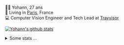 <p>
  👨🏻 <bold>Yohann</bold>, 27 ans<br/>
  💼 Living in <a href="https://www.google.com/maps?q=paris">Paris</a>, France<br/>
  💻 Computer Vision Engineer and Tech Lead at <a href="https://trayvisor.com/">Trayvisor</a><br/>
</p>

<a href="https://github.com/anuraghazra/github-readme-stats"><img align="center" src="https://github-readme-stats-go94hl40s-yohann84l.vercel.app//api?username=yohann84L&show_icons=true&include_all_commits=true" alt="Yohann's github stats" /> </a>


<details>
  <summary>Some stats ...</summary><br/>
  

<!--START_SECTION:waka-->
![Code Time](http://img.shields.io/badge/Code%20Time-603%20hrs%2045%20mins-blue)

![Profile Views](http://img.shields.io/badge/Profile%20Views-0-blue)

**🐱 My GitHub Data** 

> 📦 440.6 kB Used in GitHub's Storage 
 > 
> 🏆 318 Contributions in the Year 2023
 > 
> 🚫 Not Opted to Hire
 > 
> 📜 24 Public Repositories 
 > 
> 🔑 21 Private Repositories 
 > 
**I'm an Early 🐤** 

```text
🌞 Morning                9177 commits        ████████░░░░░░░░░░░░░░░░░   31.60 % 
🌆 Daytime                16329 commits       ██████████████░░░░░░░░░░░   56.23 % 
🌃 Evening                3385 commits        ███░░░░░░░░░░░░░░░░░░░░░░   11.66 % 
🌙 Night                  151 commits         ░░░░░░░░░░░░░░░░░░░░░░░░░   00.52 % 
```
📅 **I'm Most Productive on Wednesday** 

```text
Monday                   5194 commits        ████░░░░░░░░░░░░░░░░░░░░░   17.88 % 
Tuesday                  5289 commits        █████░░░░░░░░░░░░░░░░░░░░   18.21 % 
Wednesday                6616 commits        ██████░░░░░░░░░░░░░░░░░░░   22.78 % 
Thursday                 6498 commits        ██████░░░░░░░░░░░░░░░░░░░   22.37 % 
Friday                   5087 commits        ████░░░░░░░░░░░░░░░░░░░░░   17.52 % 
Saturday                 139 commits         ░░░░░░░░░░░░░░░░░░░░░░░░░   00.48 % 
Sunday                   219 commits         ░░░░░░░░░░░░░░░░░░░░░░░░░   00.75 % 
```


📊 **This Week I Spent My Time On** 

```text
🕑︎ Time Zone: Europe/Paris

💬 Programming Languages: 
Python                   1 hr 56 mins        ████████████░░░░░░░░░░░░░   49.94 % 
Jupyter                  1 hr 27 mins        █████████░░░░░░░░░░░░░░░░   37.46 % 
SQL                      16 mins             ██░░░░░░░░░░░░░░░░░░░░░░░   07.10 % 
Other                    6 mins              █░░░░░░░░░░░░░░░░░░░░░░░░   03.00 % 
Docker                   2 mins              ░░░░░░░░░░░░░░░░░░░░░░░░░   01.21 % 

🔥 Editors: 
PyCharm                  3 hrs 26 mins       ██████████████████████░░░   88.48 % 
VS Code                  26 mins             ███░░░░░░░░░░░░░░░░░░░░░░   11.52 % 

💻 Operating System: 
Mac                      3 hrs 52 mins       █████████████████████████   100.00 % 
```

**I Mostly Code in Python** 

```text
Python                   20 repos            ████████████░░░░░░░░░░░░░   50.00 % 
Jupyter Notebook         4 repos             ██░░░░░░░░░░░░░░░░░░░░░░░   10.00 % 
HTML                     2 repos             █░░░░░░░░░░░░░░░░░░░░░░░░   05.00 % 
JavaScript               2 repos             █░░░░░░░░░░░░░░░░░░░░░░░░   05.00 % 
Shell                    1 repo              █░░░░░░░░░░░░░░░░░░░░░░░░   02.50 % 
```




 Last Updated on 14/06/2023 00:27:07 UTC
<!--END_SECTION:waka-->
